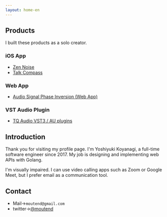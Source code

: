 ```yaml
---
layout: home-en
---
```

## Products

I built these products as a solo creator.

### iOS App

- [Zen Noise](https://moutend.github.io/products/ZenNoise/en/)
- [Talk Compass](https://moutend.github.io/products/TalkCompass/en/)

### Web App

- [Audio Signal Phase Inversion (Web App)](https://moutend.github.io/PhaseInversion/)

### VST Audio Plugin

- [TQ Audio VST3 / AU plugins](https://tqaudio.github.io/)

## Introduction

Thank you for visiting my profile page. I'm Yoshiyuki Koyanagi, a full-time software engineer since 2017. My job is designing and implementing web APIs with Golang.

I'm visually impaired. I can use video calling apps such as Zoom or Google Meet, but I prefer email as a communication tool.

## Contact

- Mail→`moutend@gmail.com`
- twitter→[@moutend](https://twitter.com/moutend)
